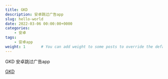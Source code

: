 ```yaml
---
title: GKD
description: 安卓跳过广告app
slug: hello-world
date: 2022-03-06 00:00:00+0000
categories:
    - 安卓
tags:
    - 安卓app
weight: 1       # You can add weight to some posts to override the default sorting (date descending)
---
```


GKD  安卓跳过广告app

[GKD](https://github.com/gkd-kit/gkd)
